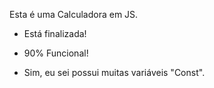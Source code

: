 Esta é uma Calculadora em JS.

- Está finalizada! 

- 90% Funcional! 

- Sim, eu sei possui muitas variáveis "Const".